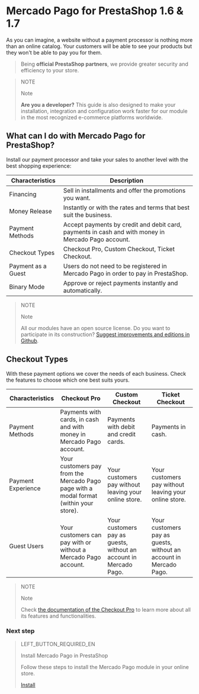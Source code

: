 # Mercado Pago for PrestaShop 1.6 & 1.7


As you can imagine, a website without a payment processor is nothing more than an online catalog. Your customers will be able to see your products but they won't be able to pay you for them.

> Being **official PrestaShop partners**, we provide greater security and efficiency to your store.

<span></span>

> NOTE
>
> Note
>
> **Are you a developer?** This guide is also designed to make your installation, integration and configuration work faster for our module in the most recognized e-commerce platforms worldwide.

## What can I do with Mercado Pago for PrestaShop?

Install our payment processor and take your sales to another level with the best shopping experience:

| Characteristics | Description |
| --- | --- |
| Financing | Sell in installments and offer the promotions you want. |
| Money Release | Instantly or with the rates and terms that best suit the business. |
| Payment Methods | Accept payments by credit and debit card, payments in cash and with money in Mercado Pago account. |
| Checkout Types | Checkout Pro, Custom Checkout, Ticket Checkout. |
| Payment as a Guest | Users do not need to be registered in Mercado Pago in order to pay in PrestaShop. |
| Binary Mode | Approve or reject payments instantly and automatically. |

> NOTE
>
> Note
>
> All our modules have an open source license. Do you want to participate in its construction? [Suggest improvements and editions in Github](https://github.com/mercadopago/cart-prestashop-7).

## Checkout Types

With these payment options we cover the needs of each business. Check the features to choose which one best suits yours.

| Characteristics | Checkout Pro | Custom Checkout | Ticket Checkout |
| --- | --- | --- | --- |
| Payment Methods | Payments with cards, in cash and with money in Mercado Pago account. | Payments with debit and credit cards. | Payments in cash. |
| Payment Experience | Your customers pay from the Mercado Pago page with a modal format (within your store). | Your customers pay without leaving your online store. | Your customers pay without leaving your online store. |
| Guest Users | Your customers can pay with or without a Mercado Pago account. | Your customers pay as guests, without an account in Mercado Pago. | Your customers pay as guests, without an account in Mercado Pago. |

> NOTE
>
> Note
>
> Check [the documentation of the Checkout Pro](https://www.mercadopago.com.ar/developers/en/guides/online-payments/checkout-pro/introduction/) to learn more about all its features and functionalities.

### Next step

> LEFT_BUTTON_REQUIRED_EN
>
> Install Mercado Pago in PrestaShop
>
> Follow these steps to install the Mercado Pago module in your online store.
>
> 
> [Install](https://www.mercadopago.com.ar/developers/en/guides/plugins/prestashop/instalation/)